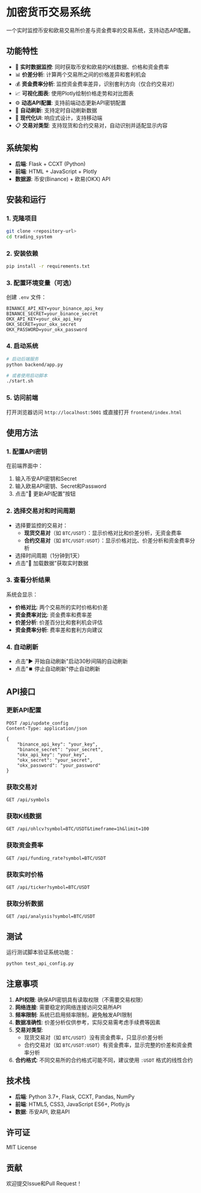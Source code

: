  # 加密货币交易系统

一个实时监控币安和欧易交易所价差与资金费率的交易系统，支持动态API配置。

## 功能特性

- 🔄 **实时数据监控**: 同时获取币安和欧易的K线数据、价格和资金费率
- 📊 **价差分析**: 计算两个交易所之间的价格差异和套利机会
- 💰 **资金费率分析**: 监控资金费率差异，识别套利方向（仅合约交易对）
- 📈 **可视化图表**: 使用Plotly绘制价格走势和对比图表
- ⚙️ **动态API配置**: 支持前端动态更新API密钥配置
- 🔄 **自动刷新**: 支持定时自动刷新数据
- 🎨 **现代化UI**: 响应式设计，支持移动端
- 📋 **交易对类型**: 支持现货和合约交易对，自动识别并适配显示内容

## 系统架构

- **后端**: Flask + CCXT (Python)
- **前端**: HTML + JavaScript + Plotly
- **数据源**: 币安(Binance) + 欧易(OKX) API

## 安装和运行

### 1. 克隆项目

```bash
git clone <repository-url>
cd trading_system
```

### 2. 安装依赖

```bash
pip install -r requirements.txt
```

### 3. 配置环境变量（可选）

创建 `.env` 文件：

```env
BINANCE_API_KEY=your_binance_api_key
BINANCE_SECRET=your_binance_secret
OKX_API_KEY=your_okx_api_key
OKX_SECRET=your_okx_secret
OKX_PASSWORD=your_okx_password
```

### 4. 启动系统

```bash
# 启动后端服务
python backend/app.py

# 或者使用启动脚本
./start.sh
```

### 5. 访问前端

打开浏览器访问 `http://localhost:5001` 或直接打开 `frontend/index.html`

## 使用方法

### 1. 配置API密钥

在前端界面中：

1. 输入币安API密钥和Secret
2. 输入欧易API密钥、Secret和Password
3. 点击"🔧 更新API配置"按钮

### 2. 选择交易对和时间周期

- 选择要监控的交易对：
  - **现货交易对**（如 `BTC/USDT`）：显示价格对比和价差分析，无资金费率
  - **合约交易对**（如 `BTC/USDT:USDT`）：显示价格对比、价差分析和资金费率分析
- 选择时间周期（1分钟到1天）
- 点击"🔄 加载数据"获取实时数据

### 3. 查看分析结果

系统会显示：

- **价格对比**: 两个交易所的实时价格和价差
- **资金费率对比**: 资金费率和费率差
- **价差分析**: 价差百分比和套利机会评估
- **资金费率分析**: 费率差和套利方向建议

### 4. 自动刷新

- 点击"▶️ 开始自动刷新"启动30秒间隔的自动刷新
- 点击"⏹️ 停止自动刷新"停止自动刷新

## API接口

### 更新API配置

```
POST /api/update_config
Content-Type: application/json

{
    "binance_api_key": "your_key",
    "binance_secret": "your_secret",
    "okx_api_key": "your_key",
    "okx_secret": "your_secret",
    "okx_password": "your_password"
}
```

### 获取交易对

```
GET /api/symbols
```

### 获取K线数据

```
GET /api/ohlcv?symbol=BTC/USDT&timeframe=1h&limit=100
```

### 获取资金费率

```
GET /api/funding_rate?symbol=BTC/USDT
```

### 获取实时价格

```
GET /api/ticker?symbol=BTC/USDT
```

### 获取分析数据

```
GET /api/analysis?symbol=BTC/USDT
```

## 测试

运行测试脚本验证系统功能：

```bash
python test_api_config.py
```

## 注意事项

1. **API权限**: 确保API密钥具有读取权限（不需要交易权限）
2. **网络连接**: 需要稳定的网络连接访问交易所API
3. **频率限制**: 系统已启用频率限制，避免触发API限制
4. **数据准确性**: 价差分析仅供参考，实际交易需考虑手续费等因素
5. **交易对类型**:
   - 现货交易对（如 `BTC/USDT`）没有资金费率，只显示价差分析
   - 合约交易对（如 `BTC/USDT:USDT`）有资金费率，显示完整的价差和资金费率分析
6. **合约格式**: 不同交易所的合约格式可能不同，建议使用 `:USDT` 格式的线性合约

## 技术栈

- **后端**: Python 3.7+, Flask, CCXT, Pandas, NumPy
- **前端**: HTML5, CSS3, JavaScript ES6+, Plotly.js
- **数据**: 币安API, 欧易API

## 许可证

MIT License

## 贡献

欢迎提交Issue和Pull Request！
